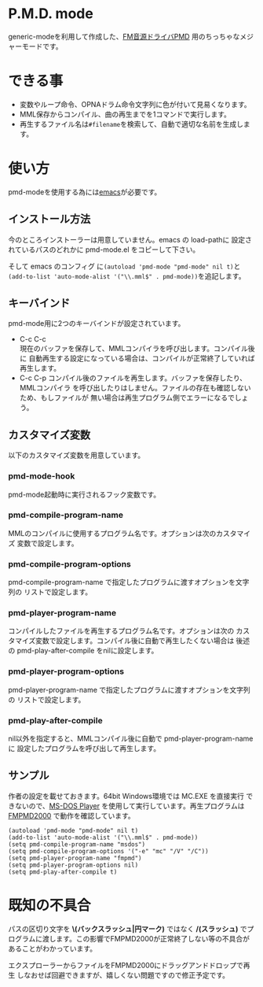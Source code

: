 # P.M.D. mode
generic-modeを利用して作成した、[FM音源ドライバPMD](https://sites.google.com/site/kajapon/pmd)
用のちっちゃなメジャーモードです。

# できる事
 - 変数やループ命令、OPNAドラム命令文字列に色が付いて見易くなります。
 - MML保存からコンパイル、曲の再生までを1コマンドで実行します。
 - 再生するファイル名は`#filename`を検索して、自動で適切な名前を生成します。

# 使い方
pmd-modeを使用する為には[emacs](https://www.gnu.org/software/emacs/)が必要です。

## インストール方法

今のところインストーラーは用意していません。emacs の load-pathに
設定されているパスのどれかに pmd-mode.el をコピーして下さい。

そして emacs のコンフィグ に`(autoload 'pmd-mode "pmd-mode" nil t)`と
`(add-to-list 'auto-mode-alist '("\\.mml$" . pmd-mode))`を追記します。

## キーバインド

pmd-mode用に2つのキーバインドが設定されています。

- C-c C-c  
現在のバッファを保存して、MMLコンパイラを呼び出します。コンパイル後に
自動再生する設定になっている場合は、コンパイルが正常終了していれば
再生します。
- C-c C-p
コンパイル後のファイルを再生します。バッファを保存したり、MMLコンパイラ
を呼び出したりはしません。ファイルの存在も確認しないため、もしファイルが
無い場合は再生プログラム側でエラーになるでしょう。

## カスタマイズ変数

以下のカスタマイズ変数を用意しています。

### pmd-mode-hook
pmd-mode起動時に実行されるフック変数です。

### pmd-compile-program-name
MMLのコンパイルに使用するプログラム名です。オプションは次のカスタマイズ
変数で設定します。

### pmd-compile-program-options
pmd-compile-program-name で指定したプログラムに渡すオプションを文字列の
リストで設定します。

### pmd-player-program-name
コンパイルしたファイルを再生するプログラム名です。オプションは次の
カスタマイズ変数で設定します。コンパイル後に自動で再生したくない場合は
後述の pmd-play-after-compile をnilに設定します。

### pmd-player-program-options
pmd-player-program-name で指定したプログラムに渡すオプションを文字列の
リストで設定します。

### pmd-play-after-compile
nil以外を指定すると、MMLコンパイル後に自動で pmd-player-program-name に
設定したプログラムを呼び出して再生します。

## サンプル

作者の設定を載せておきます。64bit Windows環境では MC.EXE を直接実行
できないので、[MS-DOS Player](http://homepage3.nifty.com/takeda-toshiya/msdos/)
を使用して実行しています。再生プログラムは[FMPMD2000](http://c60.la.coocan.jp/fmpmd.html)
で動作を確認しています。

    (autoload 'pmd-mode "pmd-mode" nil t)
    (add-to-list 'auto-mode-alist '("\\.mml$" . pmd-mode))
    (setq pmd-compile-program-name "msdos")
    (setq pmd-compile-program-options '("-e" "mc" "/V" "/C"))
    (setq pmd-player-program-name "fmpmd")
    (setq pmd-player-program-options nil)
    (setq pmd-play-after-compile t)

# 既知の不具合
パスの区切り文字を **\\(バックスラッシュ|円マーク)** ではなく **/(スラッシュ)**
でプログラムに渡します。この影響でFMPMD2000が正常終了しない等の不具合が
あることがわかっています。

エクスプローラーからファイルをFMPMD2000にドラッグアンドドロップで再生
しなおせば回避できますが、嬉しくない問題ですので修正予定です。
